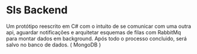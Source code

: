 # Sls Backend

Um protótipo reescrito em C# com o intuito de se comunicar com uma outra api, aguardar notificações e arquitetar esquemas de filas com RabbitMq para montar dados em background. Após todo o processo concluido, será salvo no banco de dados. ( MongoDB )